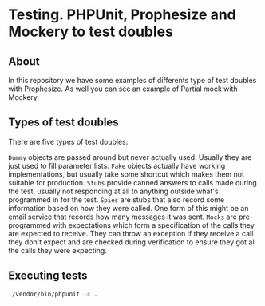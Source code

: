 # Testing. PHPUnit, Prophesize and Mockery to test doubles

## About

In this repository we have some examples of differents type of test doubles with Prophesize. As well you can see 
an example of Partial mock with Mockery.

## Types of test doubles

There are five types of test doubles:

`Dummy` objects are passed around but never actually used. Usually they are just used to fill parameter lists.
`Fake`  objects actually have working implementations, but usually take some shortcut which makes them not suitable for production.
`Stubs` provide canned answers to calls made during the test, usually not responding at all to anything outside what's programmed in for the test.
`Spies` are stubs that also record some information based on how they were called. One form of this might be an email service that records how many messages it was sent.
`Mocks` are pre-programmed with expectations which form a specification of the calls they are expected to receive. They can throw an exception if they receive a call they don't expect and are checked during verification to ensure they got all the calls they were expecting.

## Executing tests

```bash
./vendor/bin/phpunit -c .
```